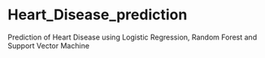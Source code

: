 # Heart_Disease_prediction
Prediction of Heart Disease using Logistic Regression, Random Forest and Support Vector Machine
